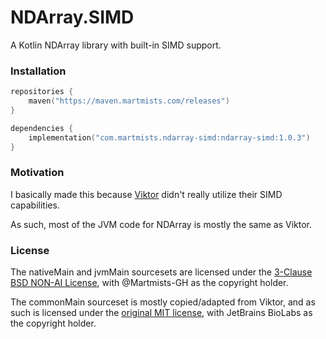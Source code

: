 # NDArray.SIMD

A Kotlin NDArray library with built-in SIMD support.

### Installation

```kotlin
repositories {
    maven("https://maven.martmists.com/releases")
}

dependencies {
    implementation("com.martmists.ndarray-simd:ndarray-simd:1.0.3")
}
```

### Motivation

I basically made this because [Viktor](https://github.com/JetBrains-Research/viktor) didn't really utilize their SIMD capabilities.

As such, most of the JVM code for NDArray is mostly the same as Viktor.

### License

The nativeMain and jvmMain sourcesets are licensed under the [3-Clause BSD NON-AI License](https://github.com/non-ai-licenses/non-ai-licenses/blob/main/NON-AI-BSD3), with @Martmists-GH as the copyright holder.

The commonMain sourceset is mostly copied/adapted from Viktor, and as such is licensed under the [original MIT license](https://github.com/JetBrains-Research/viktor/blob/master/LICENSE), with JetBrains BioLabs as the copyright holder.
